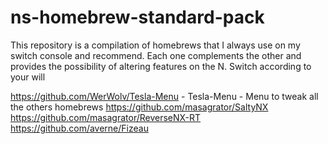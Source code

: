 # ns-homebrew-standard-pack

This repository is a compilation of homebrews that I always use on my switch console and recommend. Each one complements the other and provides the possibility of altering features on the N. Switch according to your will

https://github.com/WerWolv/Tesla-Menu - Tesla-Menu - Menu to tweak all the others homebrews
https://github.com/masagrator/SaltyNX
https://github.com/masagrator/ReverseNX-RT
https://github.com/averne/Fizeau
